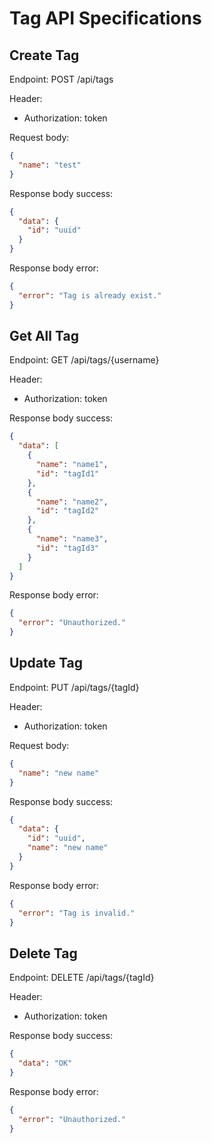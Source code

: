 # Tag API Specifications

## Create Tag 
Endpoint: POST /api/tags

Header:
- Authorization: token

Request body:
```json
{
  "name": "test"
}
```

Response body success:
```json
{
  "data": {
    "id": "uuid"
  }
}
```

Response body error:
```json
{
  "error": "Tag is already exist."
}
```

## Get All Tag 
Endpoint: GET /api/tags/{username}

Header:
- Authorization: token

Response body success:
```json
{
  "data": [
    {
      "name": "name1",
      "id": "tagId1"
    },
    {
      "name": "name2",
      "id": "tagId2"
    },
    {
      "name": "name3",
      "id": "tagId3"
    }
  ]
}
```
Response body error:
```json
{
  "error": "Unauthorized."
}
```

## Update Tag 
Endpoint: PUT /api/tags/{tagId}

Header:
- Authorization: token

Request body:
```json
{
  "name": "new name"
}
```

Response body success:
```json
{
  "data": {
    "id": "uuid",
    "name": "new name"
  }
}
```

Response body error:
```json
{
  "error": "Tag is invalid."
}
```

## Delete Tag 
Endpoint: DELETE /api/tags/{tagId}

Header:
- Authorization: token

Response body success:
```json
{
  "data": "OK"
}
```
Response body error:
```json
{
  "error": "Unauthorized."
}
```